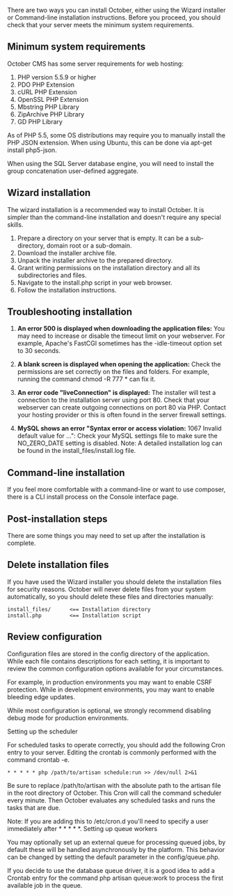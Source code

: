 There are two ways you can install October, either using the Wizard installer or Command-line installation instructions. Before you proceed, you should check that your server meets the minimum system requirements.

## Minimum system requirements

October CMS has some server requirements for web hosting:

1. PHP version 5.5.9 or higher
2. PDO PHP Extension
3. cURL PHP Extension
4. OpenSSL PHP Extension
5. Mbstring PHP Library
6. ZipArchive PHP Library
7. GD PHP Library


As of PHP 5.5, some OS distributions may require you to manually install the PHP JSON extension. When using Ubuntu, this can be done via apt-get install php5-json.

When using the SQL Server database engine, you will need to install the group concatenation user-defined aggregate.

## Wizard installation

The wizard installation is a recommended way to install October. It is simpler than the command-line installation and doesn't require any special skills.

1. Prepare a directory on your server that is empty. It can be a sub-directory, domain root or a sub-domain.
2. Download the installer archive file.
3. Unpack the installer archive to the prepared directory.
4. Grant writing permissions on the installation directory and all its subdirectories and files.
5. Navigate to the install.php script in your web browser.
6. Follow the installation instructions.

## Troubleshooting installation

1. **An error 500 is displayed when downloading the application files:** You may need to increase or disable the timeout limit on your webserver. For example, Apache's FastCGI sometimes has the -idle-timeout option set to 30 seconds.

2. **A blank screen is displayed when opening the application:** Check the permissions are set correctly on the files and folders. For example, running the command chmod -R 777 * can fix it.

3. **An error code "liveConnection" is displayed:** The installer will test a connection to the installation server using port 80. Check that your webserver can create outgoing connections on port 80 via PHP. Contact your hosting provider or this is often found in the server firewall settings.

4. **MySQL shows an error "Syntax error or access violation:** 1067 Invalid default value for ...": Check your MySQL settings file to make sure the NO_ZERO_DATE setting is disabled.
Note: A detailed installation log can be found in the install_files/install.log file.

## Command-line installation

If you feel more comfortable with a command-line or want to use composer, there is a CLI install process on the Console interface page.

## Post-installation steps

There are some things you may need to set up after the installation is complete.

## Delete installation files

If you have used the Wizard installer you should delete the installation files for security reasons. October will never delete files from your system automatically, so you should delete these files and directories manually:
```
install_files/      <== Installation directory
install.php         <== Installation script
```

## Review configuration

Configuration files are stored in the config directory of the application. While each file contains descriptions for each setting, it is important to review the common configuration options available for your circumstances.

For example, in production environments you may want to enable CSRF protection. While in development environments, you may want to enable bleeding edge updates.

While most configuration is optional, we strongly recommend disabling debug mode for production environments.

Setting up the scheduler

For scheduled tasks to operate correctly, you should add the following Cron entry to your server. Editing the crontab is commonly performed with the command crontab -e.
```
* * * * * php /path/to/artisan schedule:run >> /dev/null 2>&1
```

Be sure to replace /path/to/artisan with the absolute path to the artisan file in the root directory of October. This Cron will call the command scheduler every minute. Then October evaluates any scheduled tasks and runs the tasks that are due.

Note: If you are adding this to /etc/cron.d you'll need to specify a user immediately after * * * * *.
Setting up queue workers

You may optionally set up an external queue for processing queued jobs, by default these will be handled asynchronously by the platform. This behavior can be changed by setting the default parameter in the config/queue.php.

If you decide to use the database queue driver, it is a good idea to add a Crontab entry for the command php artisan queue:work to process the first available job in the queue.
